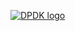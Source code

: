 <a href="/" rel="DPDK">![DPDK logo](https://jeskaduman.github.io/dpdk-hugo/img/dpdk-dark-logo-default.png)</a>
